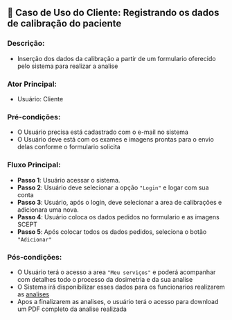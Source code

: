 ## 👤 **Caso de Uso do Cliente**: Registrando os dados de calibração do paciente

### Descrição: 
* Inserção dos dados da calibração a partir de um formulario oferecido pelo sistema para realizar a analise

### Ator Principal: 
* Usuário: Cliente

### Pré-condições:
* O Usuário precisa está cadastrado com o e-mail no sistema
* O Usuário deve está com os exames e imagens prontas para o envio delas conforme o formulario solicita

### Fluxo Principal: 
- **Passo 1**: Usuário acessar o sistema.
- **Passo 2**: Usuário deve selecionar a opção `"Login"` e logar com sua conta
- **Passo 3**: Usuário, após o login, deve selecionar a area de calibrações e adicionara uma nova.
- **Passo 4**: Usuário coloca os dados pedidos no formulario e as imagens SCEPT
- **Passo 5**: Após colocar todos os dados pedidos, seleciona o botão `"Adicionar"`


### Pós-condições:
* O Usuário terá o acesso a area `"Meu serviços"` e poderá acompanhar com detalhes todo o processo da dosimetria e da sua analise
* O Sistema irá disponibilizar esses dados para os funcionarios realizarem as [analises](Casos%20de%20uso/caso4.md)
* Apos a finalizarem as analises, o usuário terá o acesso para download um PDF completo da analise realizada
